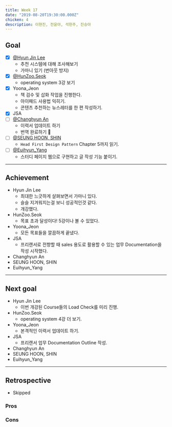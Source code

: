 ```yaml
---
title: Week 17
date: "2019-08-20T19:30:00.000Z"
chicken: 4
description: 이현진, 전윤아, 석헌주, 진승아
---
```


## Goal

- [x] [@Hyun Jin Lee](https://github.com/HyunTruth)
  - 추천 시스템에 대해 조사해보기
  - 가마니 있기 (번아웃 방지)
- [x] [@HunZoo.Seok](https://github.com/zooozoo)
  - operating system 3강 보기
- [x] Yoona_Jeon
  - 책 검수 및 삽화 작업을 진행한다.
  - 아이패드 사용법 익히기.
  - 콘텐츠 추천하는 뉴스레터를 한 편 작성하기.
- [x] JSA
- [ ] [@Changhyun An](https://github.com/achooan)
  - 이력서 업데이트 하기
  - 번역 완료하기 :star2:
- [ ] [@SEUNG HOON, SHIN](https://github.com/newinh)
  - `Head First Design Pattern` Chapter 5까지 읽기.
- [ ] [@Euihyun_Yang](https://github.com/noahluftyang)
  - 스터디 페이지 웹으로 구현하고 글 작성 기능 붙이기.

---

## Achievement

- Hyun Jin Lee
  - 최대한 느긋하게 살펴보면서 가마니 있다.
  - 슬슬 지겨워지는걸 보니 성공적인것 같다.
  - 개강했다.
- HunZoo.Seok
  - 목표 초과 달성이다! 5강이나 볼 수 있었다.
- Yoona_Jeon
  - 모든 목표들을 깔끔하게 끝냈다.
- JSA
  - 프리랜서로 전향할 때 sales 용도로 활용할 수 있는 업무 Documentation을 작성 시작했다.
- Changhyun An
- SEUNG HOON, SHIN
- Euihyun_Yang
---

## Next goal

- Hyun Jin Lee
  - 이번 개강된 Course들의 Load Check를 미리 진행.
- HunZoo.Seok
  - operating system 4강 더 보기.
- Yoona_Jeon
  - 본격적인 이력서 업데이트 하기.
- JSA
  - 프리랜서 업무 Documentation Outline 작성.
- Changhyun An
- SEUNG HOON, SHIN
- Euihyun_Yang

---

## Retrospective

- Skipped

### Pros

### Cons

